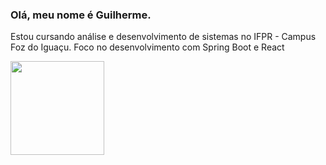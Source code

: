 ### Olá, meu nome é Guilherme.

Estou cursando análise e desenvolvimento de sistemas no IFPR - Campus Foz do Iguaçu.
Foco no desenvolvimento com Spring Boot e React



<img src="https://i.kym-cdn.com/photos/images/original/000/667/066/c21.gif" width="150" height="150" />
